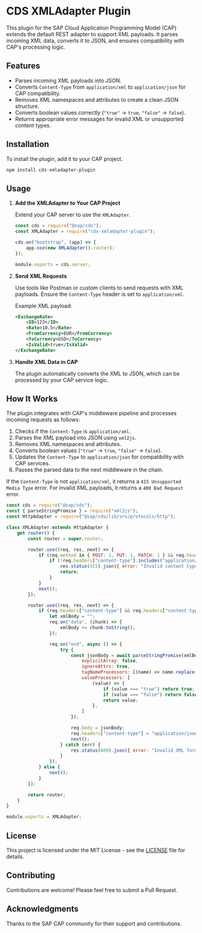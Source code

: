 # CDS XMLAdapter Plugin

This plugin for the SAP Cloud Application Programming Model (CAP) extends the default REST adapter to support XML payloads. It parses incoming XML data, converts it to JSON, and ensures compatibility with CAP's processing logic.

## Features

-   Parses incoming XML payloads into JSON.
-   Converts `Content-Type` from `application/xml` to `application/json` for CAP compatibility.
-   Removes XML namespaces and attributes to create a clean JSON structure.
-   Converts boolean values correctly (`"true"` → `true`, `"false"` → `false`).
-   Returns appropriate error messages for invalid XML or unsupported content types.

## Installation

To install the plugin, add it to your CAP project.

```sh
npm install cds-xmladapter-plugin
```

## Usage

1. **Add the XMLAdapter to Your CAP Project**

    Extend your CAP server to use the `XMLAdapter`.

    ```javascript
    const cds = require("@sap/cds");
    const XMLAdapter = require("cds-xmladapter-plugin");

    cds.on("bootstrap", (app) => {
        app.use(new XMLAdapter().router);
    });

    module.exports = cds.server;
    ```

2. **Send XML Requests**

    Use tools like Postman or custom clients to send requests with XML payloads. Ensure the `Content-Type` header is set to `application/xml`.

    Example XML payload:
    ```xml
    <ExchangeRate>
        <ID>123</ID>
        <Rate>10.5</Rate>
        <FromCurrency>EUR</FromCurrency>
        <ToCurrency>USD</ToCurrency>
        <IsValid>true</IsValid>
    </ExchangeRate>
    ```

3. **Handle XML Data in CAP**

    The plugin automatically converts the XML to JSON, which can be processed by your CAP service logic.

## How It Works

The plugin integrates with CAP's middleware pipeline and processes incoming requests as follows:

1. Checks if the `Content-Type` is `application/xml`.
2. Parses the XML payload into JSON using `xml2js`.
3. Removes XML namespaces and attributes.
4. Converts boolean values (`"true"` → `true`, `"false"` → `false`).
5. Updates the `Content-Type` to `application/json` for compatibility with CAP services.
6. Passes the parsed data to the next middleware in the chain.

If the `Content-Type` is not `application/xml`, it returns a `415 Unsupported Media Type` error. For invalid XML payloads, it returns a `400 Bad Request` error.

```javascript
const cds = require("@sap/cds");
const { parseStringPromise } = require("xml2js");
const HttpAdapter = require("@sap/cds/lib/srv/protocols/http");

class XMLAdapter extends HttpAdapter {
    get router() {
        const router = super.router;

        router.use((req, res, next) => {
            if (req.method in { POST: 1, PUT: 1, PATCH: 1 } && req.headers["content-type"]) {
                if (!req.headers["content-type"].includes("application/xml")) {
                    res.status(415).json({ error: "Invalid content type. Expected 'application/xml'." });
                    return;
                }
            }
            next();
        });

        router.use((req, res, next) => {
            if (req.headers["content-type"] && req.headers["content-type"].includes("application/xml")) {
                let xmlBody = "";
                req.on("data", (chunk) => {
                    xmlBody += chunk.toString();
                });

                req.on("end", async () => {
                    try {
                        const jsonBody = await parseStringPromise(xmlBody, {
                            explicitArray: false,
                            ignoreAttrs: true,
                            tagNameProcessors: [(name) => name.replace(/^.*:/, "")],
                            valueProcessors: [
                                (value) => {
                                    if (value === "true") return true;
                                    if (value === "false") return false;
                                    return value;
                                },
                            ]
                        });

                        req.body = jsonBody;
                        req.headers["content-type"] = "application/json";
                        next();
                    } catch (err) {
                        res.status(400).json({ error: "Invalid XML format." });
                    }
                });
            } else {
                next();
            }
        });

        return router;
    }
}

module.exports = XMLAdapter;
```

## License

This project is licensed under the MIT License - see the [LICENSE](LICENSE) file for details.

## Contributing

Contributions are welcome! Please feel free to submit a Pull Request.

## Acknowledgments

Thanks to the SAP CAP community for their support and contributions.
